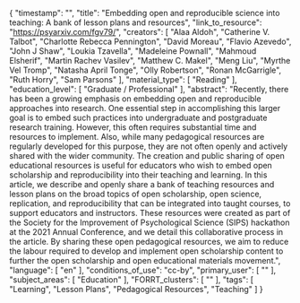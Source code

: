 {
    "timestamp": "",
    "title": "Embedding open and reproducible science into teaching: A bank of lesson plans and resources",
    "link_to_resource": "https://psyarxiv.com/fgv79/",
    "creators": [
        "Alaa Aldoh",
        "Catherine V. Talbot",
        "Charlotte Rebecca Pennington",
        "David Moreau",
        "Flavio Azevedo",
        "John J Shaw",
        "Loukia Tzavella",
        "Madeleine Pownall",
        "Mahmoud Elsherif",
        "Martin Rachev Vasilev",
        "Matthew C. Makel",
        "Meng Liu",
        "Myrthe Vel Tromp",
        "Natasha April Tonge",
        "Olly Robertson",
        "Ronan McGarrigle",
        "Ruth Horry",
        "Sam Parsons"
    ],
    "material_type": [
        "Reading"
    ],
    "education_level": [
        "Graduate / Professional"
    ],
    "abstract": "Recently, there has been a growing emphasis on embedding open and reproducible approaches into research. One essential step in accomplishing this larger goal is to embed such practices into undergraduate and postgraduate research training. However, this often requires substantial time and resources to implement. Also, while many pedagogical resources are regularly developed for this purpose, they are not often openly and actively shared with the wider community. The creation and public sharing of open educational resources is useful for educators who wish to embed open scholarship and reproducibility into their teaching and learning. In this article, we describe and openly share a bank of teaching resources and lesson plans on the broad topics of open scholarship, open science, replication, and reproducibility that can be integrated into taught courses, to support educators and instructors. These resources were created as part of the Society for the Improvement of Psychological Science (SIPS) hackathon at the 2021 Annual Conference, and we detail this collaborative process in the article. By sharing these open pedagogical resources, we aim to reduce the labour required to develop and implement open scholarship content to further the open scholarship and open educational materials movement.",
    "language": [
        "en"
    ],
    "conditions_of_use": "cc-by",
    "primary_user": [
        ""
    ],
    "subject_areas": [
        "Education"
    ],
    "FORRT_clusters": [
        ""
    ],
    "tags": [
        "Learning",
        "Lesson Plans",
        "Pedagogical Resources",
        "Teaching"
    ]
}
